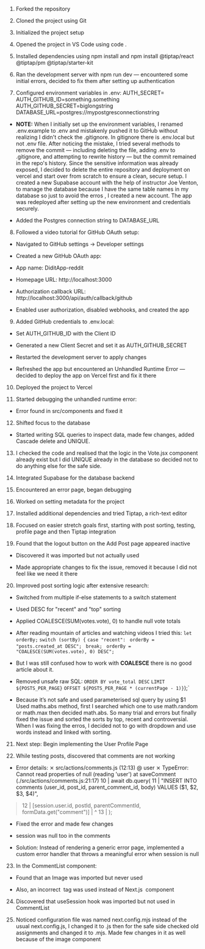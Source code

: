 1. Forked the repository

2. Cloned the project using Git

3. Initialized the project setup

4. Opened the project in VS Code using code .

5. Installed dependencies using npm install and npm install @tiptap/react @tiptap/pm @tiptap/starter-kit

6. Ran the development server with npm run dev — encountered some initial errors, decided to fix them after setting up authentication

7. Configured environment variables in .env:
AUTH_SECRET=<any>
AUTH_GITHUB_ID=something.something
AUTH_GITHUB_SECRET=biglongstring
DATABASE_URL=postgres://mypostgresconnectionstring
- **NOTE:** When I initially set up the environment variables, I renamed .env.example to .env and mistakenly pushed it to GitHub without realizing I didn't check the .gitignore. In gitignore there is .env.local but not .env file.
After noticing the mistake, I tried several methods to remove the commit — including deleting the file, adding .env to .gitignore, and attempting to rewrite history — but the commit remained in the repo's history.
Since the sensitive information was already exposed, I decided to delete the entire repository and deployment on vercel and start over from scratch to ensure a clean, secure setup.
I created a new Supabase account with the help of instructor Joe Venton, to manage the database because I have the same table names in my database so just to avoid the erros , I created a new account. The app was redeployed after setting up the new environment and credentials securely.

- Added the Postgres connection string to DATABASE_URL
8. Followed a video tutorial for GitHub OAuth setup:

- Navigated to GitHub settings → Developer settings

- Created a new GitHub OAuth app:

- App name: DiditApp-reddit

- Homepage URL: http://localhost:3000

- Authorization callback URL: http://localhost:3000/api/auth/callback/github

- Enabled user authorization, disabled webhooks, and created the app

9. Added GitHub credentials to .env.local:

- Set AUTH_GITHUB_ID with the Client ID

- Generated a new Client Secret and set it as AUTH_GITHUB_SECRET

- Restarted the development server to apply changes

- Refreshed the app but encountered an Unhandled Runtime Error — decided to deploy the app on Vercel first and fix it there

10. Deployed the project to Vercel

11. Started debugging the unhandled runtime error:

- Error found in src/components and fixed it

12. Shifted focus to the database

- Started writing SQL queries to inspect data, made few changes, added Cascade delete and UNIQUE. 

13.  I checked the code and realised that the logic in the Vote.jsx component already exist but I did UNIQUE already in the database so decided not to do anything else for the safe side.

14. Integrated Supabase for the database backend

15. Encountered an error page, began debugging

16. Worked on setting metadata for the project

17. Installed additional dependencies and tried Tiptap, a rich-text editor

18. Focused on easier stretch goals first, starting with post sorting, testing, profile page and then Tiptap integration

19. Found that the logout button on the Add Post page appeared inactive

- Discovered it was imported but not actually used

- Made appropriate changes to fix the issue, removed it because I did not feel like we need it there

20. Improved post sorting logic after extensive research:

- Switched from multiple if-else statements to a switch statement

- Used DESC for "recent" and "top" sorting

- Applied COALESCE(SUM(votes.vote), 0) to handle null vote totals

- After reading mountain of articles and watching videos I tried this:
 `let orderBy;`
  `switch (sortBy) {`
    `case "recent":`
     ` orderBy = "posts.created_at DESC";`
     ` break;`
     ` orderBy = "COALESCE(SUM(votes.vote), 0) DESC";`
- But I was still confused how to work with **COALESCE** there is no good article about it. 
- Removed unsafe raw SQL: 
  `ORDER BY vote_total DESC`
     `LIMIT ${POSTS_PER_PAGE}`
     `OFFSET ${POSTS_PER_PAGE * (currentPage - 1)}`);`
- Because it’s not safe and used parameterised sql query by using $1
Used maths.abs method, first I searched which one to use math.random or math.max then decided math.abs. So many trial and errors but finally fixed the issue and sorted the sorts by top, recent and controversial. When I was fixing the erros, I decided not to go with dropdown and use words instead and linked with sorting.

21.  Next step: Begin implementing the User Profile Page

22. While testing posts, discovered that comments are not working

- Error details:
⨯ src/actions/comments.js (12:13) @ user
⨯ TypeError: Cannot read properties of null (reading 'user')
    at saveComment (./src/actions/comments.js:21:17)
10 |   await db.query(
11 |     "INSERT INTO comments (user_id, post_id, parent_comment_id, body) VALUES ($1, $2, $3, $4)",
> 12 |     [session.user.id, postId, parentCommentId, formData.get("comment")]
     |             ^
13 |   );
 - Fixed the error and made few changes

 -  session was null too in the comments

- Solution: Instead of rendering a generic error page, implemented a custom error handler that throws a meaningful error when session is null

23. In the CommentList component:

- Found that an Image was imported but never used

- Also, an incorrect <img> tag was used instead of Next.js <Image> component

24. Discovered that useSession hook was imported but not used in CommentList

25. Noticed configuration file was named next.config.mjs instead of the usual next.config.js, I changed it to .js then for the safe side checked old assignments and changed it to .mjs. Made few changes in it as well because of the image component
